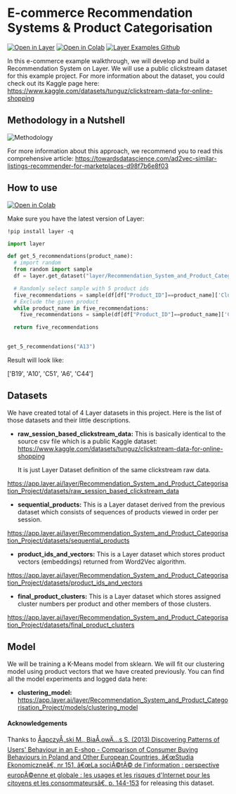# E-commerce Recommendation Systems & Product Categorisation

[![Open in Layer](https://development.layer.co/assets/badge.svg)](https://app.layer.ai/layer/Recommendation_System_and_Product_Categorisation_Project/) [![Open in Colab](https://colab.research.google.com/assets/colab-badge.svg)](https://colab.research.google.com/github/layerai/examples/blob/recommendation_engine_and_product_categorisation/recommendation_system_and_product_categorisation/Recommendation_System_and_Product_Categorisation.ipynb) [![Layer Examples Github](https://badgen.net/badge/icon/github?icon=github&label)](https://github.com/layerai/examples/tree/recommendation_engine_and_product_categorisation/recommendation_system_and_product_categorisation)

In this e-commerce example walkthrough, we will develop and build a Recommendation System on  Layer. We will use a public clickstream dataset for this example project. For more information about the dataset, you could check out its Kaggle page here: https://www.kaggle.com/datasets/tunguz/clickstream-data-for-online-shopping

## Methodology in a Nutshell

![Methodology](https://raw.githubusercontent.com/layerai/examples/recommendation_engine_and_product_categorisation/recommendation_system_and_product_categorisation/methodology_plot.png)


For more information about this approach, we recommend you to read this comprehensive article: 
https://towardsdatascience.com/ad2vec-similar-listings-recommender-for-marketplaces-d98f7b6e8f03


## How to use

[![Open in Colab](https://colab.research.google.com/assets/colab-badge.svg)](https://colab.research.google.com/drive/1Q4gCY44bSiwgMjkTyop6KTTJNtj-FxhT?usp=sharing) 

Make sure you have the latest version of Layer:
```
!pip install layer -q
```

```python
import layer

def get_5_recommendations(product_name):
  # import random 
  from random import sample
  df = layer.get_dataset("layer/Recommendation_System_and_Product_Categorisation_Project/datasets/final_product_clusters").to_pandas()

  # Randomly select sample with 5 product ids
  five_recommendations = sample(df[df["Product_ID"]==product_name]['Cluster_Member_List'].iloc[0].tolist(), 5)
  # Exclude the given product 
  while product_name in five_recommendations:
    five_recommendations = sample(df[df["Product_ID"]==product_name]['Cluster_Member_List'].iloc[0].tolist(), 5)

  return five_recommendations  

  
get_5_recommendations("A13")
```
Result will look like: 

['B19', 'A10', 'C51', 'A6', 'C44']

## Datasets

We have created total of 4 Layer datasets in this project. Here is the list of those datasets and their little descriptions.

*  **raw_session_based_clickstream_data:** This is basically identical to the source csv file which is a public Kaggle dataset: https://www.kaggle.com/datasets/tunguz/clickstream-data-for-online-shopping

    It is just Layer Dataset definition of the same clickstream raw data.

https://app.layer.ai/layer/Recommendation_System_and_Product_Categorisation_Project/datasets/raw_session_based_clickstream_data

* **sequential_products:** This is a Layer dataset derived from the previous dataset which consists of sequences of products viewed in order per session. 

https://app.layer.ai/layer/Recommendation_System_and_Product_Categorisation_Project/datasets/sequential_products

* **product_ids_and_vectors:** This is a Layer dataset which stores product vectors (embeddings) returned from Word2Vec algorithm.

https://app.layer.ai/layer/Recommendation_System_and_Product_Categorisation_Project/datasets/product_ids_and_vectors

* **final_product_clusters:** This is a Layer dataset which stores assigned cluster numbers per product and other members of those clusters.
 
https://app.layer.ai/layer/Recommendation_System_and_Product_Categorisation_Project/datasets/final_product_clusters


## Model

We will be training a K-Means model from sklearn. We will fit our clustering model using product vectors that we have created previously. You can find all the model experiments and logged data here:

* **clustering_model:**
https://app.layer.ai/layer/Recommendation_System_and_Product_Categorisation_Project/models/clustering_model

#### Acknowledgements
Thanks to [ÅapczyÅ„ski M., BiaÅ‚owÄ…s S. (2013) Discovering Patterns of Users' Behaviour in an E-shop - Comparison of Consumer Buying Behaviours in Poland and Other European Countries, â€œStudia Ekonomiczneâ€, nr 151, â€œLa sociÃ©tÃ© de l'information : perspective europÃ©enne et globale : les usages et les risques d'Internet pour les citoyens et les consommateursâ€, p. 144-153](https://olist.com/pt-br/) for releasing this dataset.
